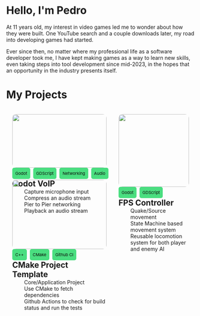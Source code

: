 # Hello, I'm Pedro

At 11 years old, my interest in video games led me to wonder about how they were built. One YouTube search and a couple downloads later, my road into developing games had started.

Ever since then, no matter where my professional life as a software developer took me, I have kept making games as a way to learn new skills, even taking steps into tool development since mid-2023, in the hopes that an opportunity in the industry presents itself.

<style>
    ul {
        li {
            padding-left: 0.5rem;
        }
        li::marker {
            content: "\f00c";
            font-family: FontAwesome;
        }
    }
</style>

# My Projects

<div style="display: flex; flex-direction: row; width: 100%;">
    <div style="display: flex; flex-direction: column; width: 50%; padding: 1rem; gap: 2rem;">
        <!--
        <div style="width: 100%;">
            <img style="border-radius: 10px; width: 100%;" src="https://external-content.duckduckgo.com/iu/?u=https%3A%2F%2Fimages.pexels.com%2Fphotos%2F459225%2Fpexels-photo-459225.jpeg%3Fcs%3Dsrgb%26dl%3Ddaylight-environment-forest-459225.jpg%26fm%3Djpg&f=1&nofb=1&ipt=4bed9216ce9b1b0e2f3db13a0d7526e97f47e3bea012bda5ab0c1628476bceaf&ipo=images"/>
            <div style="display: flex; gap: 0.5rem;">
                <span style="background-color: #4ade80; border-radius: 5px; padding: 0.5rem; font-size: 11px; color: #0c0a09;">C++</span>
                <span style="background-color: #4ade80; border-radius: 5px; padding: 0.5rem; font-size: 11px; color: #0c0a09;">Game Design</span>
            </div>
            <div style="display: flex;">
                <h2 style="margin: 0;">Card Title</h2>
                <a href="/" target="_blank" style="align-self: center; margin-left: 1rem;">
                    <i id="print-button" class="fa fa-link"></i>
                </a>
            </div>
            <ul style="margin: 0; ">
                <li>Item</li>
            </ul>
        </div>
        -->
        <div style="width: 100%;">
            <img style="border-radius: 10px; width: 100%;" src="https://images.pexels.com/photos/7586662/pexels-photo-7586662.jpeg?auto=compress&cs=tinysrgb&w=1260&h=750&dpr=1"/>
            <div style="display: flex; gap: 0.5rem;">
                <span style="background-color: #4ade80; border-radius: 5px; padding: 0.5rem; font-size: 11px; color: #0c0a09;">Godot</span>
                <span style="background-color: #4ade80; border-radius: 5px; padding: 0.5rem; font-size: 11px; color: #0c0a09;">GDScript</span>
                <span style="background-color: #4ade80; border-radius: 5px; padding: 0.5rem; font-size: 11px; color: #0c0a09;">Networking</span>
                <span style="background-color: #4ade80; border-radius: 5px; padding: 0.5rem; font-size: 11px; color: #0c0a09;">Audio</span>
            </div>
            <div style="display: flex;">
                <h2 style="margin: 0;">Godot VoIP</h2>
                <a href="https://github.com/pbentes/GodotVoIP" target="_blank" style="align-self: center; margin-left: 1rem;">
                    <i id="print-button" class="fa fa-link"></i>
                </a>
            </div>
            <ul style="margin: 0; ">
                <li>Capture microphone input</li>
                <li>Compress an audio stream</li>
                <li>Pier to Pier networking</li>
                <li>Playback an audio stream</li>
            </ul>
        </div>
        <div style="width: 100%;">
            <img style="border-radius: 10px; width: 100%;" src="https://images.pexels.com/photos/546819/pexels-photo-546819.jpeg?auto=compress&cs=tinysrgb&w=1260&h=750&dpr=1"/>
            <div style="display: flex; gap: 0.5rem;">
                <span style="background-color: #4ade80; border-radius: 5px; padding: 0.5rem; font-size: 11px; color: #0c0a09;">C++</span>
                <span style="background-color: #4ade80; border-radius: 5px; padding: 0.5rem; font-size: 11px; color: #0c0a09;">CMake</span>
                <span style="background-color: #4ade80; border-radius: 5px; padding: 0.5rem; font-size: 11px; color: #0c0a09;">Github CI</span>
            </div>
            <div style="display: flex;">
                <h2 style="margin: 0;">CMake Project Template</h2>
                <a href="https://github.com/pbentes/ProjectTemplate" target="_blank" style="align-self: center; margin-left: 1rem;">
                    <i id="print-button" class="fa fa-link"></i>
                </a>
            </div>
            <ul style="margin: 0; ">
                <li>Core/Application Project</li>
                <li>Use CMake to fetch dependencies</li>
                <li>Github Actions to check for build status and run the tests</li>
            </ul>
        </div>
    </div>
    <div style="display: flex; flex-direction: column; width: 50%; padding: 1rem; gap: 2rem;">
        <div style="width: 100%;">
            <img style="border-radius: 10px; width: 100%;" src="https://external-content.duckduckgo.com/iu/?u=https%3A%2F%2Fimages.pexels.com%2Fphotos%2F459225%2Fpexels-photo-459225.jpeg%3Fcs%3Dsrgb%26dl%3Ddaylight-environment-forest-459225.jpg%26fm%3Djpg&f=1&nofb=1&ipt=4bed9216ce9b1b0e2f3db13a0d7526e97f47e3bea012bda5ab0c1628476bceaf&ipo=images"/>
            <div style="display: flex; gap: 0.5rem;">
                <span style="background-color: #4ade80; border-radius: 5px; padding: 0.5rem; font-size: 11px; color: #0c0a09;">Godot</span>
                <span style="background-color: #4ade80; border-radius: 5px; padding: 0.5rem; font-size: 11px; color: #0c0a09;">GDScript</span>
            </div>
            <div style="display: flex;">
                <h2 style="margin: 0;">FPS Controller</h2>
                <a href="https://github.com/pbentes/Source-Engine-Movement" target="_blank" style="align-self: center; margin-left: 1rem;">
                    <i id="print-button" class="fa fa-link"></i>
                </a>
            </div>
            <ul style="margin: 0; ">
                <li>Quake/Source movement</li>
                <li>State Machine based movement system</li>
                <li>Reusable locomotion system for both player and enemy AI</li>
            </ul>
        </div>
    </div>
</div>